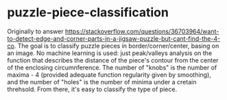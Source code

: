 # puzzle-piece-classification
Originally to answer https://stackoverflow.com/questions/36703964/want-to-detect-edge-and-corner-parts-in-a-jigsaw-puzzle-but-cant-find-the-4-co.
The goal is to classify puzzle pieces in border/corner/center, basing on an image.
No machine learning is used: just peak/valleys analysis on the function that describes the distance of the piece's contour from the center of the enclosing circumnference.
The number of "knobs" is the number of maxima - 4 (provided adequate function regularity given by smoothing), and the number of "holes" is the number of minima under a cretain threhsold. From there, it's easy to classify the type of piece.
